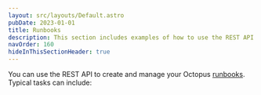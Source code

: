 ```yaml
---
layout: src/layouts/Default.astro
pubDate: 2023-01-01
title: Runbooks
description: This section includes examples of how to use the REST API to create and manage runbooks in Octopus.
navOrder: 160
hideInThisSectionHeader: true
---
```

You can use the REST API to create and manage your Octopus [runbooks](/docs/runbooks/). Typical tasks can include:
